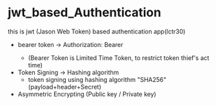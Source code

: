 # jwt_based_Authentication
 this is jwt (Jason Web Token) based authentication app(lctr30)
- bearer token -> Authorization: Bearer <Token>  
  - (Bearer Token is Limited Time Token, to restrict token thief's act time)
- Token Signing -> Hashing algorithm 
  - token signing using hashing algorithm "SHA256" (payload+header+Secret) 
- Asymmetric Encrypting (Public key / Private key)

